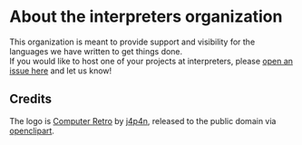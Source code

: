 # About the interpreters organization

This organization is meant to provide support and visibility for the languages we have written to get things done.  
If you would like to host one of your projects at interpreters, please 
[open an issue here](https://github.com/interpreters/about-interpreters/issues/new) and let us know!

## Credits

The logo is [Computer Retro](https://openclipart.org/detail/288938/computer-retro) by 
[j4p4n](https://openclipart.org/user-detail/j4p4n), released to the public domain via
[openclipart](https://openclipart.org/).
